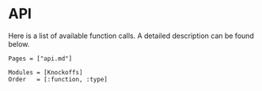 
# API

Here is a list of available function calls. A detailed description can be found below. 

```@index
Pages = ["api.md"]
```

```@autodocs
Modules = [Knockoffs]
Order   = [:function, :type]
```
